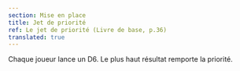 ```yaml
---
section: Mise en place
title: Jet de priorité
ref: Le jet de priorité (Livre de base, p.36)
translated: true
---
```


Chaque joueur lance un D6. Le plus haut résultat remporte la priorité.
